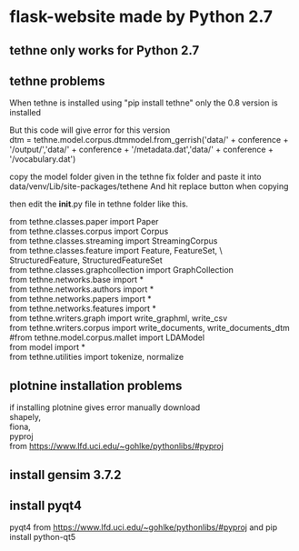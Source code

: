# flask-website made by Python 2.7  

## tethne only works for Python 2.7  

## tethne problems  

When tethne is installed using "pip install tethne" only the 0.8 version is installed

But this code will give error for this version  
dtm = tethne.model.corpus.dtmmodel.from_gerrish('data/' + conference + '/output/','data/' + conference + '/metadata.dat','data/' + conference + '/vocabulary.dat')

copy the model folder given in the tethne fix folder and paste it into data/venv/Lib/site-packages/tethene
And hit replace button when copying

then edit the __init__.py file in tethne folder like this.  

from tethne.classes.paper import Paper  
from tethne.classes.corpus import Corpus  
from tethne.classes.streaming import StreamingCorpus  
from tethne.classes.feature import Feature, FeatureSet, \  
                                   StructuredFeature, StructuredFeatureSet  
from tethne.classes.graphcollection import GraphCollection  
from tethne.networks.base import *  
from tethne.networks.authors import *  
from tethne.networks.papers import *  
from tethne.networks.features import *  
from tethne.writers.graph import write_graphml, write_csv  
from tethne.writers.corpus import write_documents, write_documents_dtm  
#from tethne.model.corpus.mallet import LDAModel  
from model import *  
from tethne.utilities import tokenize, normalize  

## plotnine installation problems  
if installing plotnine gives error
manually download   
shapely,    
fiona,   
pyproj   
from https://www.lfd.uci.edu/~gohlke/pythonlibs/#pyproj

## install gensim 3.7.2  

## install pyqt4
pyqt4 from https://www.lfd.uci.edu/~gohlke/pythonlibs/#pyproj
and pip install python-qt5

